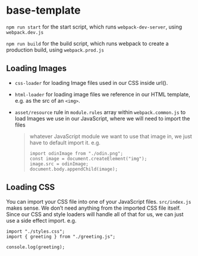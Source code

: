 # base-template

`npm run start`
for the start script, which runs `webpack-dev-server`, using `webpack.dev.js`

`npm run build`
for the build script, which runs webpack to create a production build, using `webpack.prod.js`

## Loading Images

- `css-loader` for loading Image files used in our CSS inside url().

- `html-loader` for loading image files we reference in our HTML template, e.g. as the src of an `<img>`.

- `asset/resource` rule in `module.rules` array within `webpack.common.js` to load Images we use in our JavaScript, where we will need to import the files
  > whatever JavaScript module we want to use that image in, we just have to default import it.
  > e.g.
  >
  > ```JS
  > import odinImage from "./odin.png";
  > const image = document.createElement("img");
  > image.src = odinImage;
  > document.body.appendChild(image);
  > ```

## Loading CSS

You can import your CSS file into one of your JavaScript files. `src/index.js` makes sense. We don’t need anything from the imported CSS file itself. Since our CSS and style loaders will handle all of that for us, we can just use a side effect import.
e.g.

```JS
import "./styles.css";
import { greeting } from "./greeting.js";

console.log(greeting);

```
